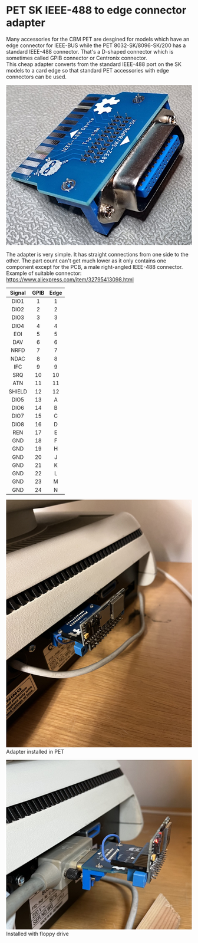 # PET SK IEEE-488 to edge connector adapter

Many accessories for the CBM PET are desgined for models which have an edge connector for IEEE-BUS while the PET 8032-SK/8096-SK/200 has a standard IEEE-488 connector. That's a D-shaped connector which is sometimes called GPIB connector or Centronix connector.  
This cheap adapter converts from the standard IEEE-488 port on the SK models to a card edge so that standard PET accessories with edge connectors can be used.  

<img src="images\adapter.jpg" alt="Photo of adapter" width="600"/><br/>

The adapter is very simple. It has straight connections from one side to the other. The part count can't get much lower as it only contains one component except for the PCB, a male right-angled IEEE-488 connector.  
Example of suitable connector: https://www.aliexpress.com/item/32795413098.html


| **Signal** | **GPIB** | **Edge** |
|:----------:|:--------:|:--------:|
|    DIO1    |     1    |     1    |
|    DIO2    |     2    |     2    |
|    DIO3    |     3    |     3    |
|    DIO4    |     4    |     4    |
|    EOI     |     5    |     5    |
|    DAV     |     6    |     6    |
|    NRFD    |     7    |     7    |
|    NDAC    |     8    |     8    |
|    IFC     |     9    |     9    |
|    SRQ     |     10   |     10   |
|    ATN     |     11   |     11   |
|   SHIELD   |     12   |     12   |
|    DIO5    |     13   |     A    |
|    DIO6    |     14   |     B    |
|    DIO7    |     15   |     C    |
|    DIO8    |     16   |     D    |
|    REN     |     17   |     E    |
|    GND     |     18   |     F    |
|    GND     |     19   |     H    |
|    GND     |     20   |     J    |
|    GND     |     21   |     K    |
|    GND     |     22   |     L    |
|    GND     |     23   |     M    |
|    GND     |     24   |     N    |

<img src="images\IMG_8396.jpg" alt="Photo of adapter installed" width="600"/><br/>
Adapter installed in PET


<img src="images\IMG_8440.jpg" alt="Photo of adapter installed together with floppy cable" width="600"/><br/>
Installed with floppy drive
